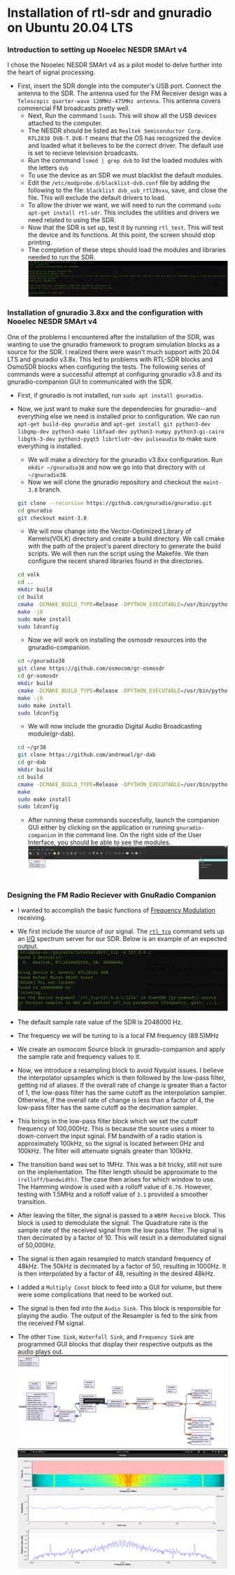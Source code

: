 # Installation of rtl-sdr and gnuradio on Ubuntu 20.04 LTS

### Introduction to  setting up Nooelec NESDR SMArt v4
I chose the Nooelec NESDR SMArt v4 as a pilot model to delve further into the heart of signal processing. 
* First, insert the SDR dongle into the computer's USB port. Connect the antenna to the SDR. The antenna used for the FM Receiver design was a `Telescopic quarter-wave 120MHz-475MHz antenna`. This antenna covers commercial FM broadcasts pretty well.  
  * Next, Run the command `lsusb`. This will show all the USB devices attached to the computer.
  * The NESDR should be listed as `Realtek Semiconductor Corp. RTL2838 DVB-T`. `DVB-T` means that the OS has recognized the device and loaded what it believes to be the correct driver. The default use is set to recieve television broadcasts.
  * Run the command `lsmod | grep dvb` to list the loaded modules with the letters `dvb`
  * To use the device as an SDR we must blacklist the default modules.
  * Edit the `/etc/modprobe.d/blacklist-dvb.conf` file by adding the following to the file: `blacklist dvb_usb_rtl28xxu`, save, and close the file. This will exclude the default drivers to load.
  * To allow the driver we want, we will need to run the command `sudo apt-get install rtl-sdr`. This includes the utilities and drivers we need related to using the SDR.
  * Now that the SDR is set up, test it by running `rtl_test`. This will test the device and its functions. At this point, the screen should stop printing.
  * The completion of these steps should load the modules and libraries needed to run the SDR.
    ![](images/test_sdr_image_success.png)
  
  
### Installation of gnuradio 3.8xx and the configuration with Nooelec NESDR SMArt v4

One of the problems I encountered after the installation of the SDR, was wanting to use the gnuradio framework to program simulation blocks as a source for the SDR. I realized there were wasn't much support with 20.04 LTS and gnuradio v3.8x. This led to problems with RTL-SDR blocks and OsmoSDR blocks when configuring the tests. The following series of commands were a successful attempt at configuring gnuradio v3.8 and its gnuradio-companion GUI to communicated with the SDR.
* First, if gnuradio is not installed, run `sudo apt install gnuradio`.
* Now, we just want to make sure the dependencies for gnuradio--and everything else we need is installed prior to configuration. We can run `apt-get build-dep gnuradio` and `apt-get install git python3-dev libgmp-dev python3-mako libfaad-dev python3-numpy python3-gi-cairo libgtk-3-dev python3-pyqt5 librtlsdr-dev pulseaudio` to make sure everything is installed.
  * We will make a directory for the gnuradio v3.8xx configuration. Run `mkdir ~/gnuradio38` and now we go into that directory with `cd ~/gnuradio38`.
  * Now we will clone the gnuradio repository and checkout the `maint-3.8` branch.
  
  ```bash
  git clone --recursive https://github.com/gnuradio/gnuradio.git
  cd gnuradio
  git checkout maint-3.8
  ```
  
  * We will now change into the Vector-Optimized Library of Kernels(VOLK) directory and create a build directory. We call cmake with the path of the project's parent directory to generate the build scripts. We will then run the script using the Makefile. We then configure the recent shared libraries found in the directories.
  
  ```bash
  cd volk
  cd ..
  mkdir build
  cd build
  cmake -DCMAKE_BUILD_TYPE=Release -DPYTHON_EXECUTABLE=/usr/bin/python3 -DGR_PYTHON_DIR=/usr/local/lib/python3.7/dist-packages -DENABLE_GRC=ON -DENABLE_GR_QTGUI=ON ../
  make -j8
  sudo make install
  sudo ldconfig
  ```
 
  
  * Now we will work on installing the osmosdr resources into the gnuradio-companion.
  
  ```bash
  cd ~/gnuradio38
  git clone https://github.com/osmocom/gr-osmosdr
  cd gr-osmosdr
  mkdir build
  cmake -DCMAKE_BUILD_TYPE=Release -DPYTHON_EXECUTABLE=/usr/bin/python3 ../
  make -j8
  sudo make install
  sudo ldconfig
  ``` 
  
  * We will now include the gnuradio Digital Audio Broadcasting module(gr-dab).
  
  ```bash
  cd ~/gr38
  git clone https://github.com/andrmuel/gr-dab
  cd gr-dab
  mkdir build
  cd build
  cmake -DCMAKE_BUILD_TYPE=Release -DPYTHON_EXECUTABLE=/usr/bin/python3 ../
  make
  sudo make install
  sudo ldconfig
  ```
  
  * After running these commands succesfully, launch the companion GUI either by clicking on the application or running `gnuradio-companion` in the command line. On the right side of the User Interface, you should be able to see the modules.
  ![](images/dab_osmosdr_modules_success.png)
  
  
### Designing the FM Radio Reciever with GnuRadio Companion

 * I wanted to accomplish the basic functions of <a href="https://en.wikipedia.org/wiki/Frequency_modulation"> Frequency Modulation</a> receiving.
 
 * We first include the source of our signal.  The <a href="http://manpages.ubuntu.com/manpages/trusty/man1/rtl_tcp.1.html">`rtl_tcp`</a> command sets up an <a href="https://en.wikipedia.org/wiki/In-phase_and_quadrature_components">I/Q</a> spectrum server for our SDR. Below is an example of an expected output.
 ![](images/test_sdr_tcp_success.png)
 
 * The default sample rate value of the SDR is 2048000 Hz.
 
 * The frequency we will be tuning to is a local FM frequency (89.5)MHz
 
 * We create an osmocom Source block in gnuradio-companion and apply the sample rate and frequency values to it.
 
 * Now, we introduce a resampling block to avoid Nyquist issues. I believe the interpolator upsamples which is then followed by the low-pass filter, getting rid of aliases. If the overall rate of change is greater than a factor of 1, the low-pass filter has the same cutoff as the interpolation sampler. Otherwise, if the overall rate of change is less than a factor of 4, the low-pass filter has the same cutoff as the decimation sampler.
 
 * This brings in the low-pass filter block which we set the cutoff frequency of 100,000Hz. This is because the source uses a mixer to down-convert the input sginal. FM bandwith of a radio station is approximately 100kHz, so the signal is located between 0Hz and 100kHz. The filter will attenuate signals greater than 100kHz.
 
 * The transition band was set to 1MHz. This was a bit tricky, still not sure on the implementation. The filter length should be approximate to the `(rolloff/bandwidth)`. The case then arises for which window to use. The Hamming window is used with a rolloff value of `6.76`. However, testing with 1.5MHz and a rolloff value of `3.1` provided a smoother transition.
 
* After leaving the filter, the signal is passed to a `WBFM Receive` block. This block is used to demodulate the signal. The Quadrature rate is the sample rate of the received signal from the low pass filter. The signal is then decimated by a factor of 10. This will result in a demodulated signal of 50,000Hz.

* The signal is then again resampled to match standard frequency of 48kHz.  The 50kHz is decimated by a factor of 50, resulting in 1000Hz. It is then interpolated by a factor of 48, resulting in the desired 48kHz.

* I added a `Multiply Const` block to feed into a GUI for volume, but there were some complications that need to be worked out. 

* The signal is then fed into the `Audio Sink`.  This block is responsible for playing the audio. The output of the Resampler is fed to the sink from the received FM signal.  

* The other `Time Sink`, `Waterfall Sink`, and `Frequency Sink` are programmed GUI blocks that display their respective outputs as the audio plays out.
![](images/fm_grc_design.png)
![](images/fm_design_sink.png)

